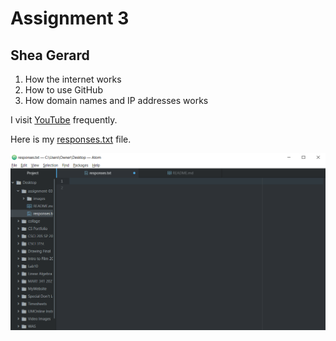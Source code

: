 # Assignment 3
## Shea Gerard
1. How the internet works
2. How to use GitHub
3. How domain names and IP addresses works

I visit [YouTube](https://www.youtube.com/) frequently.

Here is my [responses.txt](./responses.txt) file.

![screenshot](./images/screenshot.png)
